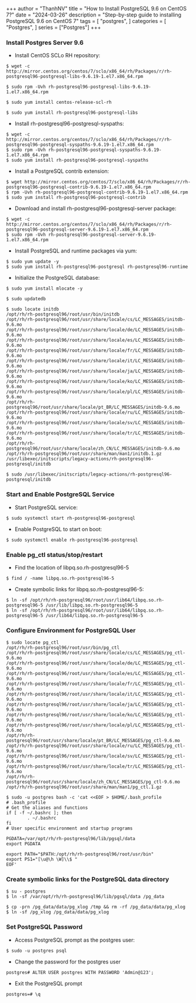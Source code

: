 +++
author = "ThanhNV"
title = "How to Install PostgreSQL 9.6 on CentOS 7?"
date = "2024-03-26"
description = "Step-by-step guide to installing PostgreSQL 9.6 on CentOS 7"
tags = [
    "postgres",
]
categories = [
    "Postgres",
]
series = ["Postgres"]
+++

### Install Postgres Server 9.6
- Install CentOS SCLo RH repository:
```
$ wget -c http://mirror.centos.org/centos/7/sclo/x86_64/rh/Packages/r/rh-postgresql96-postgresql-libs-9.6.19-1.el7.x86_64.rpm

$ sudo rpm -Uvh rh-postgresql96-postgresql-libs-9.6.19-1.el7.x86_64.rpm

$ sudo yum install centos-release-scl-rh

$ sudo yum install rh-postgresql96-postgresql-libs
```

- Install rh-postgresql96-postgresql-syspaths:
```
$ wget -c http://mirror.centos.org/centos/7/sclo/x86_64/rh/Packages/r/rh-postgresql96-postgresql-syspaths-9.6.19-1.el7.x86_64.rpm
$ sudo rpm -Uvh rh-postgresql96-postgresql-syspaths-9.6.19-1.el7.x86_64.rpm
$ sudo yum install rh-postgresql96-postgresql-syspaths
```

- Install a PostgreSQL contrib extension:
```
$ wget http://mirror.centos.org/centos/7/sclo/x86_64/rh/Packages/r/rh-postgresql96-postgresql-contrib-9.6.19-1.el7.x86_64.rpm
$ rpm -Uvh rh-postgresql96-postgresql-contrib-9.6.19-1.el7.x86_64.rpm
$ sudo yum install rh-postgresql96-postgresql-contrib
```

- Download and install rh-postgresql96-postgresql-server package:
```
$ wget -c http://mirror.centos.org/centos/7/sclo/x86_64/rh/Packages/r/rh-postgresql96-postgresql-server-9.6.19-1.el7.x86_64.rpm
$ sudo rpm -Uvh rh-postgresql96-postgresql-server-9.6.19-1.el7.x86_64.rpm
```

- Install PostgreSQL and runtime packages via yum:
```
$ sudo yum update -y 
$ sudo yum install rh-postgresql96-postgresql rh-postgresql96-runtime
```

- Initialize the PostgreSQL database:
```
$ sudo yum install mlocate -y

$ sudo updatedb

$ sudo locate initdb
/opt/rh/rh-postgresql96/root/usr/bin/initdb
/opt/rh/rh-postgresql96/root/usr/share/locale/cs/LC_MESSAGES/initdb-9.6.mo
/opt/rh/rh-postgresql96/root/usr/share/locale/de/LC_MESSAGES/initdb-9.6.mo
/opt/rh/rh-postgresql96/root/usr/share/locale/es/LC_MESSAGES/initdb-9.6.mo
/opt/rh/rh-postgresql96/root/usr/share/locale/fr/LC_MESSAGES/initdb-9.6.mo
/opt/rh/rh-postgresql96/root/usr/share/locale/it/LC_MESSAGES/initdb-9.6.mo
/opt/rh/rh-postgresql96/root/usr/share/locale/ja/LC_MESSAGES/initdb-9.6.mo
/opt/rh/rh-postgresql96/root/usr/share/locale/ko/LC_MESSAGES/initdb-9.6.mo
/opt/rh/rh-postgresql96/root/usr/share/locale/pl/LC_MESSAGES/initdb-9.6.mo
/opt/rh/rh-postgresql96/root/usr/share/locale/pt_BR/LC_MESSAGES/initdb-9.6.mo
/opt/rh/rh-postgresql96/root/usr/share/locale/ru/LC_MESSAGES/initdb-9.6.mo
/opt/rh/rh-postgresql96/root/usr/share/locale/sv/LC_MESSAGES/initdb-9.6.mo
/opt/rh/rh-postgresql96/root/usr/share/locale/tr/LC_MESSAGES/initdb-9.6.mo
/opt/rh/rh-postgresql96/root/usr/share/locale/zh_CN/LC_MESSAGES/initdb-9.6.mo
/opt/rh/rh-postgresql96/root/usr/share/man/man1/initdb.1.gz
/usr/libexec/initscripts/legacy-actions/rh-postgresql96-postgresql/initdb

$ sudo /usr/libexec/initscripts/legacy-actions/rh-postgresql96-postgresql/initdb
```

### Start and Enable PostgreSQL Service

- Start PostgreSQL service:
```
$ sudo systemctl start rh-postgresql96-postgresql
```

- Enable PostgreSQL to start on boot:
```
$ sudo systemctl enable rh-postgresql96-postgresql
```

### Enable pg_ctl status/stop/restart
- Find the location of libpq.so.rh-postgresql96-5
```
$ find / -name libpq.so.rh-postgresql96-5
```

- Create symbolic links for libpq.so.rh-postgresql96-5:
```
$ ln -sf /opt/rh/rh-postgresql96/root/usr/lib64/libpq.so.rh-postgresql96-5 /usr/lib/libpq.so.rh-postgresql96-5
$ ln -sf /opt/rh/rh-postgresql96/root/usr/lib64/libpq.so.rh-postgresql96-5 /usr/lib64/libpq.so.rh-postgresql96-5
```

### Configure Environment for PostgreSQL User
```
$ sudo locate pg_ctl
/opt/rh/rh-postgresql96/root/usr/bin/pg_ctl
/opt/rh/rh-postgresql96/root/usr/share/locale/cs/LC_MESSAGES/pg_ctl-9.6.mo
/opt/rh/rh-postgresql96/root/usr/share/locale/de/LC_MESSAGES/pg_ctl-9.6.mo
/opt/rh/rh-postgresql96/root/usr/share/locale/es/LC_MESSAGES/pg_ctl-9.6.mo
/opt/rh/rh-postgresql96/root/usr/share/locale/fr/LC_MESSAGES/pg_ctl-9.6.mo
/opt/rh/rh-postgresql96/root/usr/share/locale/it/LC_MESSAGES/pg_ctl-9.6.mo
/opt/rh/rh-postgresql96/root/usr/share/locale/ja/LC_MESSAGES/pg_ctl-9.6.mo
/opt/rh/rh-postgresql96/root/usr/share/locale/ko/LC_MESSAGES/pg_ctl-9.6.mo
/opt/rh/rh-postgresql96/root/usr/share/locale/pl/LC_MESSAGES/pg_ctl-9.6.mo
/opt/rh/rh-postgresql96/root/usr/share/locale/pt_BR/LC_MESSAGES/pg_ctl-9.6.mo
/opt/rh/rh-postgresql96/root/usr/share/locale/ru/LC_MESSAGES/pg_ctl-9.6.mo
/opt/rh/rh-postgresql96/root/usr/share/locale/sv/LC_MESSAGES/pg_ctl-9.6.mo
/opt/rh/rh-postgresql96/root/usr/share/locale/tr/LC_MESSAGES/pg_ctl-9.6.mo
/opt/rh/rh-postgresql96/root/usr/share/locale/zh_CN/LC_MESSAGES/pg_ctl-9.6.mo
/opt/rh/rh-postgresql96/root/usr/share/man/man1/pg_ctl.1.gz
```

```
$ sudo -u postgres bash -c 'cat <<EOF > $HOME/.bash_profile
# .bash_profile
# Get the aliases and functions
if [ -f ~/.bashrc ]; then
        . ~/.bashrc
fi
# User specific environment and startup programs

PGDATA=/var/opt/rh/rh-postgresql96/lib/pgsql/data
export PGDATA

export PATH="$PATH:/opt/rh/rh-postgresql96/root/usr/bin"
export PS1="[\u@\h \W]\\$ "
EOF'
```

### Create symbolic links for the PostgreSQL data directory
```
$ su - postgres
$ ln -sf /var/opt/rh/rh-postgresql96/lib/pgsql/data /pg_data

$ cp -prn /pg_data/data/pg_xlog /tmp && rm -rf /pg_data/data/pg_xlog
$ ln -sf /pg_xlog /pg_data/data/pg_xlog
```

### Set PostgreSQL Password
- Access PostgreSQL prompt as the postgres user:
```
$ sudo -u postgres psql
```

- Change the password for the postgres user
```
postgres# ALTER USER postgres WITH PASSWORD 'Admin@123';
```

- Exit the PostgreSQL prompt
```
postgres=# \q
```